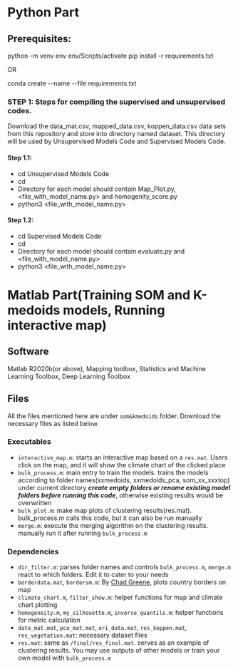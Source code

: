 # Python Part

## Prerequisites:
python -m venv env
env/Scripts/activate
pip install -r requirements.txt 

OR

conda create --name <env> --file requirements.txt

### STEP 1: Steps for compiling the supervised and unsupervised codes.

Download the data_mat.csv, mapped_data.csv, koppen_data.csv data sets from this repository and store into directory named dataset. This directory will be used by Unsupervised Models Code and Supervised Models Code.

#### Step 1.1: 

- cd Unsupervised Models Code
- cd <Directory with model name>
- Directory for each model should contain Map_Plot.py, <file_with_model_name.py> and homogenity_score.py
- python3 <file_with_model_name.py> 

#### Step 1.2: 

- cd Supervised Models Code
- cd <Directory with model name>
- Directory for each model should contain evaluate.py and <file_with_model_name.py>
- python3 <file_with_model_name.py>

# Matlab Part(Training SOM and K-medoids models, Running interactive map)

## Software
Matlab R2020b(or above), Mapping toolbox, Statistics and Machine Learning Toolbox, Deep Learning Toolbox

## Files
All the files mentioned here are under `som&kmedoids` folder. Download the necessary files as listed below.

### Executables
- `interactive_map.m`: starts an interactive map based on a `res.mat`. Users click on the map, and it will show the climate chart of the clicked place 
- `bulk_process.m`: main entry to train the models. trains the models according to folder names(xxmedoids, xxmedoids_pca, som_xx_xxxtop) under current directory
***create empty folders or rename existing model folders before running this code***, otherwise existing results would be overwritten
- `bulk_plot.m`: make map plots of clustering results(res.mat). bulk_process.m calls this code, but it can also be run manually
- `merge.m`: execute the merging algorithm on the clustering results. manually run it after running `bulk_process.m`

### Dependencies
- `dir_filter.m`: parses folder names and controls `bulk_process.m`, `merge.m` react to which folders. Edit it to cater to your needs
- `borderdata.mat`, `bordersm.m`: By [Chad Greene](https://www.mathworks.com/matlabcentral/fileexchange/50390-borders), plots country borders on map
- `climate_chart.m`, `filter_show.m`: helper functions for map and climate chart plotting
- `homogeneity.m`, `my_silhouette.m`, `inverse_quantile.m`: helper functions for metric calculation
- `data_mat.mat`, `pca_mat.mat`, `ori_data.mat`, `res_koppen.mat`, `res_vegetation.mat`: necessary dataset files
- `res.mat`: same as `/final/res_final.mat`. serves as an example of clustering results. You may use outputs of other models or train your own model with `bulk_process.m`

